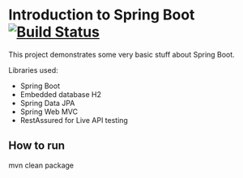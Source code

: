 # Introduction to Spring Boot [![Build Status](https://travis-ci.org/ssouris/spring-tutorials.svg)](https://travis-ci.org/ssouris/spring-tutorials)

This project demonstrates some very basic stuff about Spring Boot.

Libraries used:
- Spring Boot
- Embedded database H2
- Spring Data JPA
- Spring Web MVC
- RestAssured for Live API testing

How to run
----------
mvn clean package
